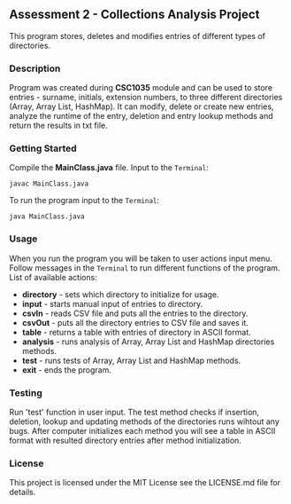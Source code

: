 ## Assessment 2 - Collections Analysis Project
This program stores, deletes and modifies entries of different types of 
directories.
### Description
Program was created during **CSC1035** module and can be used to store
entries - surname, initials, extension numbers, to three different directories
(Array, Array List, HashMap). It can modify, delete or create new entries, 
analyze the runtime of the entry, deletion and entry lookup methods and return 
the results in txt file.

### Getting Started
Compile the **MainClass.java** file. Input to the ````Terminal````:
````
javac MainClass.java
````
To run the program input to the ````Terminal````:
````
java MainClass.java
````
### Usage
When you run the program you will be taken to user actions input menu. 
Follow messages in the ````Terminal````  to run different functions of
the program. List of available actions:
+ **directory** - sets which directory to initialize for usage.
+ **input** - starts manual input of entries to directory.
+ **csvIn** - reads CSV file and puts all the entries to the directory.
+ **csvOut** - puts all the directory entries to CSV file and saves it.
+ **table** - returns a table with entries of directory in ASCII format.
+ **analysis** - runs analysis of Array, Array List and HashMap directories methods.
+ **test** - runs tests of Array, Array List and HashMap methods.
+ **exit** - ends the program.

### Testing
Run 'test' function in user input. The test method checks if insertion,
deletion, lookup and updating methods of the directories runs wihtout any bugs. 
After computer initializes each method you will see a table in ASCII format 
with resulted directory entries after method initialization.
### License
This project is licensed under the MIT License see the LICENSE.md file 
for details.